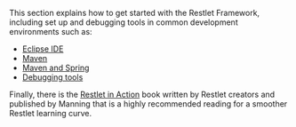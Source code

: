 This section explains how to get started with the Restlet Framework,
including set up and debugging tools in common development environments
such as:

-   [Eclipse IDE](guide:///introduction/getting-started/eclipse "Getting started with Eclipse IDE")
-   [Maven](guide:///introduction/getting-started/maven "Getting started with Maven")
-   [Maven and Spring](guide:///introduction/getting-started/maven-spring "Getting Started with Maven and Spring")
-   [Debugging tools](guide:///introduction/getting-started/debugging-tools "Debugging tools")

Finally, there is the [Restlet in Action](http://www.amazon.com/gp/product/193518234X/ref=as_li_tf_tl?ie=UTF8&camp=1789&creative=9325&creativeASIN=193518234X&linkCode=as2&tag=restlet-20)
book written by Restlet creators and published by Manning that is a highly recommended reading for a smoother Restlet learning curve.
